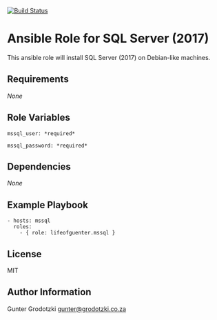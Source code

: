 [![Build Status](https://travis-ci.org/lifeofguenter/ansible-role-mssql.svg?branch=master)](https://travis-ci.org/lifeofguenter/ansible-role-mssql)

# Ansible Role for SQL Server (2017)

This ansible role will install SQL Server (2017) on Debian-like machines.

## Requirements

_None_

## Role Variables

```
mssql_user: *required*
```

```
mssql_password: *required*
```

## Dependencies

_None_

## Example Playbook

```
- hosts: mssql
  roles:
    - { role: lifeofguenter.mssql }
```

## License

MIT

## Author Information

Gunter Grodotzki <gunter@grodotzki.co.za>
